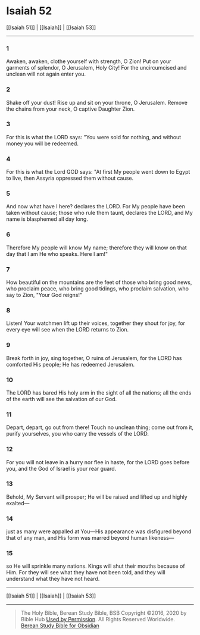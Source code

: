 # Isaiah 52

[[Isaiah 51]] | [[Isaiah]] | [[Isaiah 53]]

---

### 1
Awaken, awaken, clothe yourself with strength, O Zion! Put on your garments of splendor, O Jerusalem, Holy City! For the uncircumcised and unclean will not again enter you.

### 2
Shake off your dust! Rise up and sit on your throne, O Jerusalem. Remove the chains from your neck, O captive Daughter Zion.

### 3
For this is what the LORD says: "You were sold for nothing, and without money you will be redeemed.

### 4
For this is what the Lord GOD says: "At first My people went down to Egypt to live, then Assyria oppressed them without cause.

### 5
And now what have I here? declares the LORD. For My people have been taken without cause; those who rule them taunt, declares the LORD, and My name is blasphemed all day long.

### 6
Therefore My people will know My name; therefore they will know on that day that I am He who speaks. Here I am!"

### 7
How beautiful on the mountains are the feet of those who bring good news, who proclaim peace, who bring good tidings, who proclaim salvation, who say to Zion, "Your God reigns!"

### 8
Listen! Your watchmen lift up their voices, together they shout for joy, for every eye will see when the LORD returns to Zion.

### 9
Break forth in joy, sing together, O ruins of Jerusalem, for the LORD has comforted His people; He has redeemed Jerusalem.

### 10
The LORD has bared His holy arm in the sight of all the nations; all the ends of the earth will see the salvation of our God.

### 11
Depart, depart, go out from there! Touch no unclean thing; come out from it, purify yourselves, you who carry the vessels of the LORD.

### 12
For you will not leave in a hurry nor flee in haste, for the LORD goes before you, and the God of Israel is your rear guard.

### 13
Behold, My Servant will prosper; He will be raised and lifted up and highly exalted—

### 14
just as many were appalled at You—His appearance was disfigured beyond that of any man, and His form was marred beyond human likeness—

### 15
so He will sprinkle many nations. Kings will shut their mouths because of Him. For they will see what they have not been told, and they will understand what they have not heard.

---

[[Isaiah 51]] | [[Isaiah]] | [[Isaiah 53]]

---

> The Holy Bible, Berean Study Bible, BSB
> Copyright &copy;2016, 2020 by Bible Hub
> [Used by Permission](https://berean.bible/terms.htm). All Rights Reserved Worldwide.
> [Berean Study Bible for Obsidian](https://github.com/gapmiss/berean-study-bible-for-obsidian)</small>


